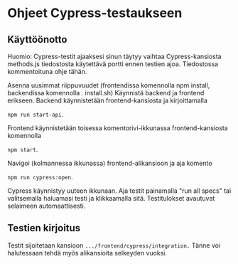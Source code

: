 # Ohjeet Cypress-testaukseen
## Käyttöönotto

Huomio: Cypress-testit ajaaksesi sinun täytyy vaihtaa Cypress-kansiosta methods.js tiedostosta käytettävä portti ennen testien ajoa. Tiedostossa kommentoituna ohje tähän. 

Asenna uusimmat riippuvuudet (frontendissa komennolla npm install, backendissa komennolla . install.sh)
Käynnistä backend ja frontend erikseen. Backend käynnistetään frontend-kansiosta ja kirjoittamalla

`npm run start-api`.

Frontend käynnistetään toisessa komentorivi-ikkunassa frontend-kansiosta komennolla

`npm start`.

Navigoi (kolmannessa ikkunassa) frontend-alikansioon ja aja komento

`npm run cypress:open`.

Cypress käynnistyy uuteen ikkunaan.
Aja testit painamalla "run all specs" tai valitsemalla haluamasi testi ja klikkaamalla sitä. Testitulokset avautuvat selaimeen automaattisesti.
## Testien kirjoitus
Testit sijoitetaan kansioon `.../frontend/cypress/integration.` Tänne voi halutessaan tehdä myös alikansioita selkeyden vuoksi.
